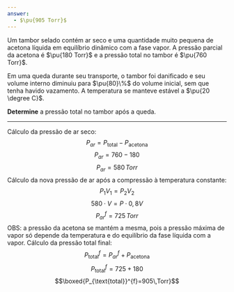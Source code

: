 ```yaml
---
answer:
  - $\pu{905 Torr}$
---
```


Um tambor selado contém ar seco e uma quantidade muito pequena de acetona líquida em equilíbrio dinâmico com a fase vapor. A pressão parcial da acetona é $\pu{180 Torr}$ e a pressão total no tambor é $\pu{760 Torr}$. 

Em uma queda durante seu transporte, o tambor foi danificado e seu volume interno diminuiu para $\pu{80}\%$ do volume inicial, sem que tenha havido vazamento. A temperatura se manteve estável a $\pu{20 \degree C}$.

**Determine** a pressão total no tambor após a queda.

---

Cálculo da pressão de ar seco:
$$P_{ar}=P_{\text{total}}-P_{\text{acetona}}$$
$$P_{ar}=760-180$$
$$P_{ar}=580\,Torr$$
Cálculo da nova pressão de ar após a compressão à temperatura constante:
$$P_{1}V_{1}=P_{2}V_{2}$$
$$580\cdot V=P \cdot0,8V$$
$$P^{f}_{ar }=725\,Torr$$
OBS: a pressão da acetona se mantém a mesma, pois a pressão máxima de vapor só depende da temperatura e do equilíbrio da fase líquida com a vapor.
Cálculo da pressão total final:
$$P_{\text{total}}^{f}=P^{f}_{ar}+P_{\text{acetona}}$$
$$P_{\text{total}}^{f}=725+180$$
$$\boxed{P_{\text{total}}^{f}=905\,Torr}$$


